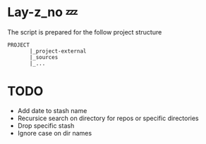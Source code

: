 # Lay-z_no :zzz:



The script is prepared for the follow project structure
```
PROJECT
       |_project-external
       |_sources
       |_...
```

# TODO
- Add date to stash name
- Recursice search on directory for repos or specific directories
- Drop specific stash
- Ignore case on dir names
